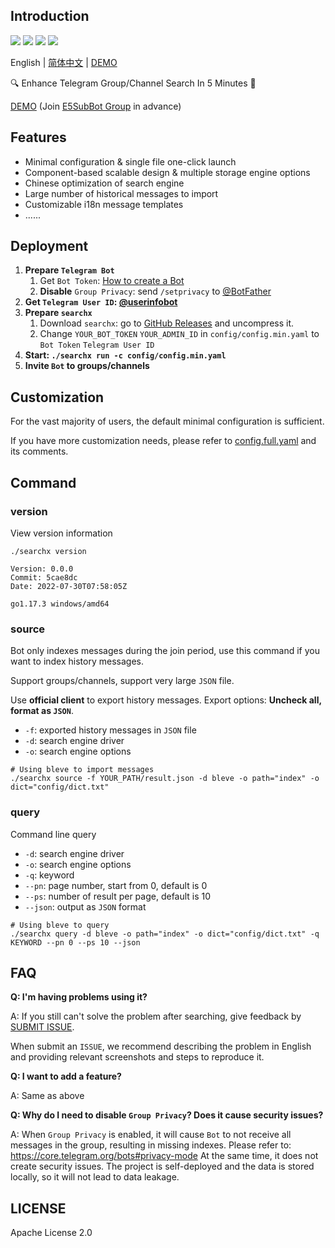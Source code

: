 ## Introduction
![](https://img.shields.io/github/go-mod/go-version/iyear/searchx?style=flat-square)
![](https://img.shields.io/github/license/iyear/searchx?style=flat-square)
![](https://img.shields.io/github/v/release/iyear/searchx?color=red&style=flat-square)
![](https://img.shields.io/github/last-commit/iyear/searchx?style=flat-square)

English | [简体中文](README_zh.md) | [DEMO](https://t.me/e5subs_bot)

🔍 Enhance Telegram Group/Channel Search In 5 Minutes 🚀

[DEMO](https://t.me/e5subs_bot) (Join [E5SubBot Group](https://t.me/e5subbot) in advance)

## Features

- Minimal configuration & single file one-click launch
- Component-based scalable design & multiple storage engine options
- Chinese optimization of search engine
- Large number of historical messages to import
- Customizable i18n message templates
- ......

## Deployment

1. **Prepare `Telegram Bot`**
    1. Get `Bot Token`: [How to create a Bot](https://core.telegram.org/bots#6-botfather)
    2. **Disable** `Group Privacy`: send `/setprivacy` to [@BotFather](https://t.me/BotFather)
2. **Get `Telegram User ID`: [@userinfobot](https://t.me/userinfobot)**
3. **Prepare `searchx`**
    1. Download `searchx`: go to [GitHub Releases](https://github.com/iyear/searchx/releases) and uncompress it.
    2. Change `YOUR_BOT_TOKEN` `YOUR_ADMIN_ID` in `config/config.min.yaml` to `Bot Token` `Telegram User ID`
4. **Start: `./searchx run -c config/config.min.yaml`**
5. **Invite `Bot` to groups/channels**

## Customization
For the vast majority of users, the default minimal configuration is sufficient. 

If you have more customization needs, please refer to [config.full.yaml](config/config.full.yaml) and its comments.

## Command
### version
View version information

```shell
./searchx version
```

```
Version: 0.0.0
Commit: 5cae8dc
Date: 2022-07-30T07:58:05Z

go1.17.3 windows/amd64
```

### source
Bot only indexes messages during the join period, use this command if you want to index history messages. 

Support groups/channels, support very large `JSON` file.

Use **official client** to export history messages. Export options: **Uncheck all, format as `JSON`**.

- `-f`: exported history messages in `JSON` file
- `-d`: search engine driver
- `-o`: search engine options

```shell
# Using bleve to import messages
./searchx source -f YOUR_PATH/result.json -d bleve -o path="index" -o dict="config/dict.txt"
```

### query
Command line query

- `-d`: search engine driver
- `-o`: search engine options
- `-q`: keyword
- `--pn`: page number, start from 0, default is 0
- `--ps`: number of result per page, default is 10
- `--json`: output as `JSON` format

```shell
# Using bleve to query
./searchx query -d bleve -o path="index" -o dict="config/dict.txt" -q KEYWORD --pn 0 --ps 10 --json
```

## FAQ
**Q: I'm having problems using it?**

A: If you still can't solve the problem after searching, give feedback by [SUBMIT ISSUE](https://github.com/iyear/searchx/issues/new).

When submit an `ISSUE`, we recommend describing the problem in English and providing relevant screenshots and steps to reproduce it.

**Q: I want to add a feature?**

A: Same as above

**Q: Why do I need to disable `Group Privacy`? Does it cause security issues?**

A: When `Group Privacy` is enabled, it will cause `Bot` to not receive all messages in the group, resulting in missing indexes. Please refer to: https://core.telegram.org/bots#privacy-mode
At the same time, it does not create security issues. The project is self-deployed and the data is stored locally, so it will not lead to data leakage.

## LICENSE
Apache License 2.0
